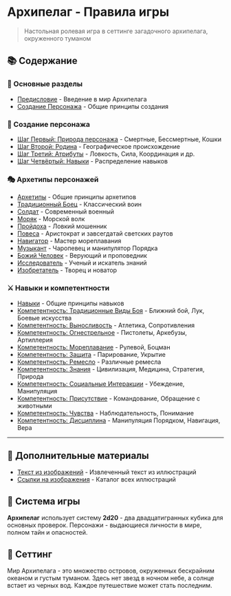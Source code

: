 # Архипелаг - Правила игры

> Настольная ролевая игра в сеттинге загадочного архипелага, окруженного туманом

## 📚 Содержание

### 🎯 Основные разделы
- [Предисловие](parts/01-predislovie.md) - Введение в мир Архипелага
- [Создание Персонажа](parts/02-sozdanie-personazha.md) - Общие принципы создания

### 👤 Создание персонажа
- [Шаг Первый: Природа персонажа](parts/03-shag-1-priroda.md) - Смертные, Бессмертные, Кошки
- [Шаг Второй: Родина](parts/04-shag-2-rodina.md) - Географическое происхождение
- [Шаг Третий: Атрибуты](parts/05-shag-3-atributy.md) - Ловкость, Сила, Координация и др.
- [Шаг Четвёртый: Навыки](parts/06-shag-4-navyki.md) - Распределение навыков

### 🎭 Архетипы персонажей
- [Архетипы](parts/07-arhetipy.md) - Общие принципы архетипов
- [Традиционный Боец](parts/08-tradicionnyj-boez.md) - Классический воин
- [Солдат](parts/09-soldat.md) - Современный военный
- [Моряк](parts/10-moryak.md) - Морской волк
- [Пройдоха](parts/11-projdocha.md) - Ловкий мошенник
- [Повеса](parts/12-povesa.md) - Аристократ и завсегдатай светских раутов
- [Навигатор](parts/13-navigator.md) - Мастер мореплавания
- [Музыкант](parts/14-muzykant.md) - Чаропевец и манипулятор Порядка
- [Божий Человек](parts/15-bozhij-chelovek.md) - Верующий и проповедник
- [Исследователь](parts/16-issledovatel.md) - Ученый и искатель знаний
- [Изобретатель](parts/17-izobretatel.md) - Творец и новатор

### ⚔️ Навыки и компетентности
- [Навыки](parts/18-navyki-obshchee.md) - Общие принципы навыков
- [Компетентность: Традиционные Виды Боя](parts/19-tradicionnye-vidy-boya.md) - Ближний бой, Лук, Боевые искусства
- [Компетентность: Выносливость](parts/21-vynoslivost.md) - Атлетика, Сопротивления
- [Компетентность: Огнестрельное](parts/22-ognestrelnoe.md) - Пистолеты, Аркебузы, Артиллерия
- [Компетентность: Мореплавание](parts/23-moreplavanie.md) - Рулевой, Боцман
- [Компетентность: Защита](parts/24-zashchita.md) - Парирование, Укрытие
- [Компетентность: Ремесло](parts/25-remeslo.md) - Различные ремесла
- [Компетентность: Знания](parts/26-znaniya.md) - Цивилизация, Медицина, Стратегия, Природа
- [Компетентность: Социальные Интеракции](parts/27-socialnye-interakcii.md) - Убеждение, Манипуляция
- [Компетентность: Присутствие](parts/28-prisutstvie.md) - Командование, Обращение с животными
- [Компетентность: Чувства](parts/29-chuvstva.md) - Наблюдательность, Понимание
- [Компетентность: Дисциплина](parts/30-distsiplina.md) - Манипуляция Порядком, Навигация, Вера

---

## 📖 Дополнительные материалы
- [Текст из изображений](extracted_image_text.md) - Извлеченный текст из иллюстраций
- [Ссылки на изображения](image_references.md) - Каталог всех иллюстраций

## 🎲 Система игры
**Архипелаг** использует систему **2d20** - два двадцатигранных кубика для основных проверок. Персонажи - выдающиеся личности в мире, полном тайн и опасностей.

## 🌊 Сеттинг
Мир Архипелага - это множество островов, окруженных бескрайним океаном и густым туманом. Здесь нет звезд в ночном небе, а солнце встает из черных вод. Каждое путешествие может стать последним.
